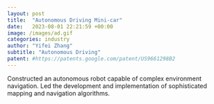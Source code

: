 ```yaml
---
layout: post
title:  "Autonomous Driving Mini-car"
date:   2023-08-01 22:21:59 +00:00
image: /images/ad.gif
categories: industry
author: "Yifei Zhang"
subtitle: "Autonomous Driving"
patent: #https://patents.google.com/patent/US9661298B2
---
```

Constructed an autonomous robot capable of complex environment navigation. Led the development and implementation of sophisticated mapping and navigation algorithms.